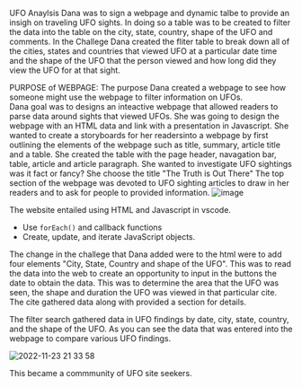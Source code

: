  UFO Anaylsis
 Dana was to sign a webpage and dynamic talbe to provide an insigh on traveling UFO sights. In doing so a table was to be created to filter the data into the table on the city, state, country, shape of the UFO and comments. 
 In the Challege Dana created the fliter table to break down all of the cities, states and countries that viewed UFO at a particular date time and the shape of the UFO that the person viewed and how long did they view the UFO for at that sight. 

PURPOSE of WEBPAGE:
The purpose Dana created a webpage to see how someone might use the webpage to filter information on UFOs.  
Dana goal was to designs an inteactive webpage that allowed readers to parse data around sights that viewed UFOs.  She was going to design the webpage with an HTML data and link with a presentation in Javascript. She wanted to create a storyboards for her readersinto a webpage by first outlining the elements of the webpage such as title, summary, article title and a table. She created the table with the page header, navagation bar, table, article and article paragraph. She wanted to investigate UFO sightings was it fact or fancy?  She choose the title "The Truth is Out There" The top section of the webpage was devoted to UFO sighting articles to draw in her readers and to ask for people to provided information. 
![image](https://user-images.githubusercontent.com/107796290/203681091-46c62893-24ba-47ed-8ad9-049ef0b7b33f.png)

The website entailed using HTML and Javascript in vscode. 
* Use `forEach()` and callback functions
* Create, update, and iterate JavaScript objects.



 The change in the challege that Dana added were to the html were to add four elements "City, State, Country and shape of the UFO". This was to read the data into the web to create an opportunity to input in the buttons the date to obtain the data. This was to determine the area that the UFO was seen, the shape and duration the UFO was viewed in that particular cite. The cite gathered data along with provided a section for details.  

The filter search gathered data in UFO findings by date, city, state, country, and the shape of the UFO.  As you can see the data that was entered into the webpage to compare various UFO findings. 

![2022-11-23 21 33 58](https://user-images.githubusercontent.com/107796290/203681341-c24f72b5-7f1b-448e-80ac-a64caa9f8950.png)

  This became a commmunity of UFO site seekers. 
